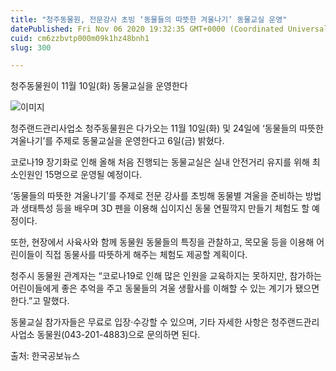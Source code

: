 ```yaml
---
title: "청주동물원, 전문강사 초빙 ‘동물들의 따뜻한 겨울나기’ 동물교실 운영"
datePublished: Fri Nov 06 2020 19:32:35 GMT+0000 (Coordinated Universal Time)
cuid: cm6zzbvtp000m09k1hz48bnh1
slug: 300

---
```



청주동물원이 11월 10일(화) 동물교실을 운영한다

![이미지](https://cdn.hashnode.com/res/hashnode/image/upload/v1739247959656/4bc28ba4-1148-4109-9138-c1ec5e134be0.jpeg)

청주랜드관리사업소 청주동물원은 다가오는 11월 10일(화) 및 24일에 ‘동물들의 따뜻한 겨울나기’를 주제로 동물교실을 운영한다고 6일(금) 밝혔다.

코로나19 장기화로 인해 올해 처음 진행되는 동물교실은 실내 안전거리 유지를 위해 최소인원인 15명으로 운영될 예정이다.

‘동물들의 따뜻한 겨울나기’를 주제로 전문 강사를 초빙해 동물별 겨울을 준비하는 방법과 생태특성 등을 배우며 3D 펜을 이용해 십이지신 동물 연필깍지 만들기 체험도 할 예정이다.

또한, 현장에서 사육사와 함께 동물원 동물들의 특징을 관찰하고, 목모울 등을 이용해 어린이들이 직접 동물사를 따뜻하게 해주는 체험도 제공할 계획이다.

청주시 동물원 관계자는 “코로나19로 인해 많은 인원을 교육하지는 못하지만, 참가하는 어린이들에게 좋은 추억을 주고 동물들의 겨울 생활사를 이해할 수 있는 계기가 됐으면 한다.”고 말했다.

동물교실 참가자들은 무료로 입장·수강할 수 있으며, 기타 자세한 사항은 청주랜드관리사업소 동물원(043-201-4883)으로 문의하면 된다.

출처: 한국공보뉴스